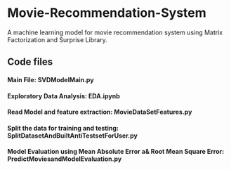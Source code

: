 # Movie-Recommendation-System
A machine learning model for movie recommendation system using Matrix Factorization and Surprise Library.

## Code files
#### Main File: SVDModelMain.py
#### Exploratory Data Analysis: EDA.ipynb
#### Read Model and feature extraction: MovieDataSetFeatures.py
#### Split the data for training and testing: SplitDatasetAndBuiltAntiTestsetForUser.py
#### Model Evaluation using Mean Absolute Error a& Root Mean Square Error: PredictMoviesandModelEvaluation.py
